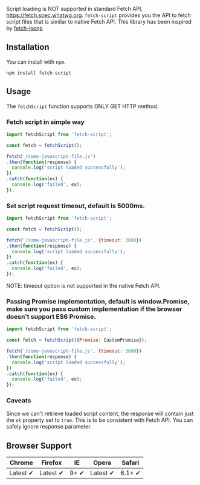 Script loading is NOT supported in standard Fetch API, https://fetch.spec.whatwg.org.
`fetch-script` provides you the API to fetch script files that is similar to native Fetch API.
This library has been inspired by [fetch-jsonp](https://github.com/camsong/fetch-jsonp.git)

## Installation

You can install with `npm`.

```
npm install fetch-script
```

## Usage

The `fetchScript` function supports ONLY GET HTTP method.

### Fetch script in simple way

```javascript
import fetchScript from 'fetch-script';

const fetch = fetchScript();

fetch('/some-javascript-file.js')
.then(function(response) {
  console.log('script loaded successfully');
})
.catch(function(ex) {
  console.log('failed', ex);
});
```

### Set script request timeout, default is 5000ms.

```javascript
import fetchScript from 'fetch-script';

const fetch = fetchScript();

fetch('/some-javascript-file.js', {timeout: 3000})
.then(function(response) {
  console.log('script loaded successfully');
})
.catch(function(ex) {
  console.log('failed', ex);
});
```

NOTE: timeout option is not supported in the native Fetch API.

### Passing Promise implementation, default is window.Promise, make sure you pass custom implementation if the browser doesn't support ES6 Promise.

```javascript
import fetchScript from 'fetch-script';

const fetch = fetchScript({Promise: CustomPromise});

fetch('/some-javascript-file.js', {timeout: 3000})
.then(function(response) {
  console.log('script loaded successfully');
})
.catch(function(ex) {
  console.log('failed', ex);
});
```

### Caveats

Since we can't retrieve loaded script content, the response will contain just the ```ok``` property set to ```true```. This is to be consistent with Fetch API. You can safely ignore response parameter.

## Browser Support

Chrome | Firefox | IE | Opera | Safari
--- | --- | --- | --- | --- |
Latest ✔ | Latest ✔ | 9+ ✔ | Latest ✔ | 6.1+ ✔ |
